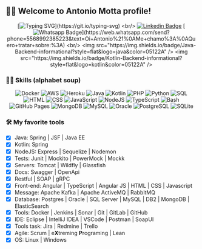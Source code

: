 ## 👨‍💻 Welcome to Antonio Motta profile!
<div align="center">
  
  [![Typing SVG](https://readme-typing-svg.herokuapp.com?color=8A8585&center=true&multiline=true&width=600&height=55&lines=Java%2FKotlin+Software+Engineer;Towards+the+dream+of+being+an+Architect%2FSpecialist;~)](https://git.io/typing-svg)  <br/>  
  [![Linkedin Badge](https://img.shields.io/badge/-LinkedIn-blue?style=flat-square&logo=Linkedin&logoColor=white&link=https://www.linkedin.com/in/affmotta/)](https://www.linkedin.com/in/affmotta/)
  [![Whatsapp Badge](https://img.shields.io/badge/-Whatsapp-4CA143?style=flat-square&labelColor=4CA143&logo=whatsapp&logoColor=white&link=https://api.whatsapp.com/send?phone=5561995511463&text=Olá!)](https://web.whatsapp.com/send?phone=5568992385223&text=Oi+Antonio%21%0AMe+chamo%3A%0AQuero+tratar+sobre:%3A) <br/> 
  <img src="https://img.shields.io/badge/Java-Backend-informational?style=flat&logo=java&color=05122A" />
  <img src="https://img.shields.io/badge/Kotlin-Backend-informational?style=flat&logo=kotlin&color=05122A" />
  
</div>

### 👨‍💻 Skills (alphabet soup)
<p align="center">
    <img alt="Docker" src="https://img.shields.io/static/v1?style=flat&message=Docker&color=2496ED&logo=Docker&logoColor=FFFFFF&label=" />
    <img alt="AWS" src="https://img.shields.io/static/v1?style=flat&message=AWS&color=ffa500&logo=Docker&logoColor=FFFFFF&label=" />
    <img alt="Heroku" src="https://img.shields.io/badge/Heroku%20-%23430098.svg?logo=heroku&logoColor=white">
    <img alt="Java" src="https://img.shields.io/badge/Java-%23db0b00.svg?logo=java&logoColor=white">
    <img alt="Kotlin" src="https://img.shields.io/badge/Kotlin-%230095D5.svg?logo=Kotlin&logoColor=white">  
    <img alt="PHP" src="https://img.shields.io/badge/PHP-%23777BB4.svg?logo=php&logoColor=white">
    <img alt="Python" src="https://img.shields.io/badge/Python%20-%2314354C.svg?logo=python&logoColor=white">
    <img alt="SQL" src="https://img.shields.io/badge/SQL%20-%23025E8C.svg?logo=amazon-dynamodb&logoColor=white">
    <img alt="HTML" src="https://img.shields.io/badge/HTML%20-%23dd4b25.svg?logo=html5&logoColor=white"> 
    <img alt="CSS" src="https://img.shields.io/badge/CSS%20-%231572B6.svg?logo=css3&logoColor=white">
    <img alt="JavaScript" src="https://img.shields.io/badge/JavaScript%20-%23f7df1e.svg?logo=javascript&logoColor=white">
    <img alt="NodeJS" src="https://img.shields.io/badge/Node.js%20-%2343853D.svg?logo=node.js&logoColor=white">
    <img alt="TypeScript" src="https://img.shields.io/badge/TypeScript%20-%23007ACC.svg?logo=typescript&logoColor=white">  
    <img alt="Bash" src="https://img.shields.io/badge/Bash%20-%23121011.svg?logo=gnu-bash&logoColor=white">
    <img alt="GitHub Pages" src="https://img.shields.io/badge/GitHub%20Pages-%23327FC7.svg?logo=github&logoColor=white">
    <img alt="MongoDB" src ="https://img.shields.io/badge/MongoDB-%234ea94b.svg?logo=mongodb&logoColor=white">
    <img alt="MySQL" src="https://img.shields.io/static/v1?style=flat&message=MySQL&color=4479A1&logo=MySQL&logoColor=FFFFFF&label=">
    <img alt="Oracle" src ="https://img.shields.io/badge/Oracle%20-%23F00000.svg?logo=oracle&logoColor=white">
    <img alt="PostgreSQL" src ="https://img.shields.io/badge/PostgreSQL-%23316192.svg?logo=postgresql&logoColor=white">
    <img alt="SQLite" src ="https://img.shields.io/badge/SQLite-%2307405e.svg?logo=sqlite&logoColor=white">
    
</p>

### 🛠️ My favorite tools
- [x] Java: Spring | JSF | Java EE
- [x] Kotlin: Spring 
- [x] NodeJS: Express | Sequelize | Nodemon
- [x] Tests: Junit | Mockito | PowerMock | Mockk
- [x] Servers: Tomcat | Wildfly | Glassfish
- [x] Docs: Swagger | OpenApi
- [x] Restful | SOAP | gRPC
- [x] Front-end: Angular | TypeScript | Angular JS | HTML | CSS | Javascript 
- [x] Message: Apache Kafka | Apache ActiveMQ | RabbitMQ
- [x] Database: Postgres | Oracle | SQL Server | MySQL | DB2 | MongoDB | ElasticSearch 
- [x] Tools: Docker | Jenkins | Sonar | Git | GitLab | GitHub
- [x] IDE: Eclipse | IntelliJ IDEA | VSCode | Postman | SoapUI 
- [x] Tools task: Jira | Redmine | Trello
- [x] Agile: Scrum | e<b>X</b>treming <b>P</b>rograming | Lean
- [x] OS: Linux | Windows
